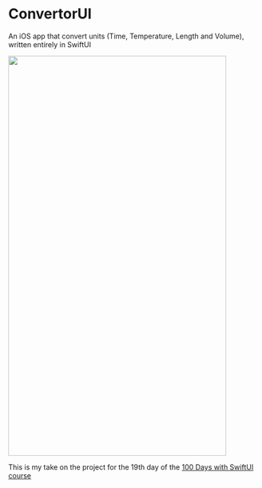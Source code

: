 # ConvertorUI
An iOS app that convert units (Time, Temperature, Length and Volume), written entirely in SwiftUI

<img src="https://dzwonsemrish7.cloudfront.net/items/182H031z2r102z0U2d18/Captura%20de%20Tela%202019-10-12%20às%2009.11.44.png" height="800" width="436">

This is my take on the project for the 19th day of the [100 Days with SwiftUI course](https://www.hackingwithswift.com/100/swiftui)
